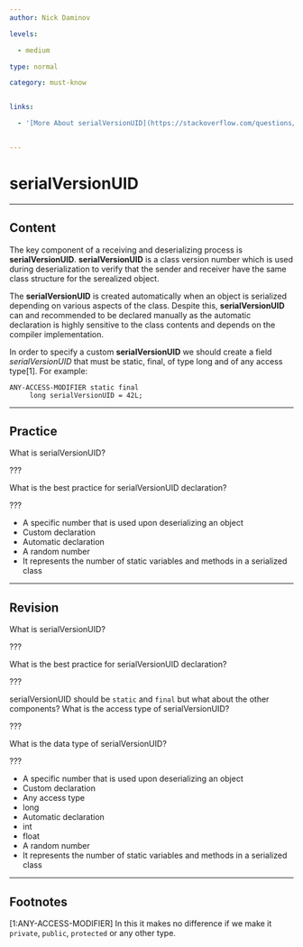 ```yaml
---
author: Nick Daminov

levels:

  - medium

type: normal

category: must-know


links:

  - '[More About serialVersionUID](https://stackoverflow.com/questions/285793/what-is-a-serialversionuid-and-why-should-i-use-it){website}'


---
```


# serialVersionUID

---

## Content

The key component of a receiving and deserializing process is **serialVersionUID**. **serialVersionUID** is a class version number which is used during deserialization to verify that the sender and receiver have the same class structure for the serealized object.

The **serialVersionUID** is created automatically when an object is serialized depending on various aspects of the class. Despite this, **serialVersionUID** can and recommended to be declared manually as the automatic declaration is highly sensitive to the class contents and depends on the compiler implementation.

In order to specify a custom **serialVersionUID** we should create a field _serialVersionUID_ that must be static, final, of type long and of any access type[1]. For example:

```
ANY-ACCESS-MODIFIER static final
     long serialVersionUID = 42L;
```

---

## Practice

What is serialVersionUID?

???

What is the best practice for serialVersionUID declaration?

???

- A specific number that is used upon deserializing an object
- Custom declaration
- Automatic declaration
- A random number
- It represents the number of static variables and methods in a serialized class

---

## Revision

What is serialVersionUID?

???

What is the best practice for serialVersionUID declaration?

???

serialVersionUID should be `static` and `final` but what about the other components?
What is the access type of serialVersionUID?

???

What is the data type of serialVersionUID?

???

- A specific number that is used upon deserializing an object
- Custom declaration
- Any access type
- long
- Automatic declaration
- int
- float
- A random number
- It represents the number of static variables and methods in a serialized class

---

## Footnotes

[1:ANY-ACCESS-MODIFIER]
In this it makes no difference if we make it `private`, `public`, `protected` or any other type.
